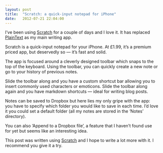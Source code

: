 ```yaml
---
layout: post
title:  "Scratch: a quick-input notepad for iPhone"
date:   2012-07-21 22:04:00
---
```

I’ve been using [Scratch](http://gokarbon.com/scratch/) for a couple of days and I love it. It has replaced [PlainText](http://www.hogbaysoftware.com/products/plaintext/) as my main writing app.

Scratch is a quick-input notepad for your iPhone. At &pound;1.99, it’s a premium priced app, but deservedly so — it’s fast and solid.

The app is focused around a cleverly designed toolbar which snaps to the top of the keyboard. Using the toolbar, you can quickly create a new note or go to your history of previous notes.

Slide the toolbar along and you have a custom shortcut bar allowing you to insert commonly used characters or emoticons. Slide the toolbar along again and you have markdown shortcuts — ideal for writing blog posts.

Notes can be saved to Dropbox but here lies my only gripe with the app: you have to specify which folder you would like to save in each time. I’d love it you could set a default folder (all my notes are stored in the ‘Notes’ directory).

You can also ‘Append to a Dropbox file’, a feature that I haven’t found use for yet but seems like an interesting idea. 

This post was written using [Scratch](http://gokarbon.com/scratch/) and I hope to write a lot more with it. I recommend you give it a try.